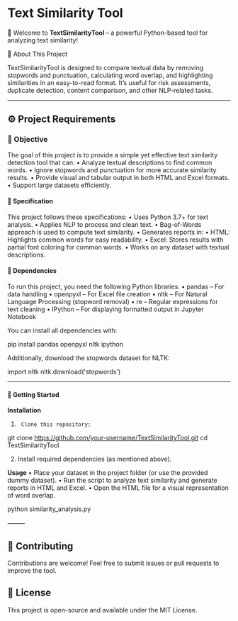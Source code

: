 # Text Similarity Tool

🚀 Welcome to **TextSimilarityTool** – a powerful Python-based tool for analyzing text similarity!

📌 About This Project

TextSimilarityTool is designed to compare textual data by removing stopwords and punctuation, calculating word overlap, and highlighting similarities in an easy-to-read format. It’s useful for risk assessments, duplicate detection, content comparison, and other NLP-related tasks.

----

## ⚙️ Project Requirements

### 🎯 Objective

The goal of this project is to provide a simple yet effective text similarity detection tool that can:
	• Analyze textual descriptions to find common words.
	• Ignore stopwords and punctuation for more accurate similarity results.
	• Provide visual and tabular output in both HTML and Excel formats.
	• Support large datasets efficiently.

#### 📌 Specification

This project follows these specifications:
	• Uses Python 3.7+ for text analysis.
	• Applies NLP to process and clean text.
	• Bag-of-Words approach is used to compute text similarity.
	• Generates reports in:
	• HTML: Highlights common words for easy readability.
	• Excel: Stores results with partial font coloring for common words.
	• Works on any dataset with textual descriptions.

#### 🔧 Dependencies

To run this project, you need the following Python libraries:
	•	pandas – For data handling
	•	openpyxl – For Excel file creation
	•	nltk – For Natural Language Processing (stopword removal)
	•	re – Regular expressions for text cleaning
	•	IPython – For displaying formatted output in Jupyter Notebook

You can install all dependencies with:

pip install pandas openpyxl nltk ipython

Additionally, download the stopwords dataset for NLTK:

import nltk
nltk.download('stopwords')

------- 

#### 🚀 Getting Started

**Installation**
1.      Clone this repository:

git clone https://github.com/your-username/TextSimilarityTool.git
cd TextSimilarityTool

2.	Install required dependencies (as mentioned above).

**Usage**
• Place your dataset in the project folder (or use the provided dummy dataset).
• Run the script to analyze text similarity and generate reports in HTML and Excel.
• Open the HTML file for a visual representation of word overlap.

python similarity_analysis.py

⸻

## 📝 Contributing

Contributions are welcome! Feel free to submit issues or pull requests to improve the tool.

## 📄 License

This project is open-source and available under the MIT License.
